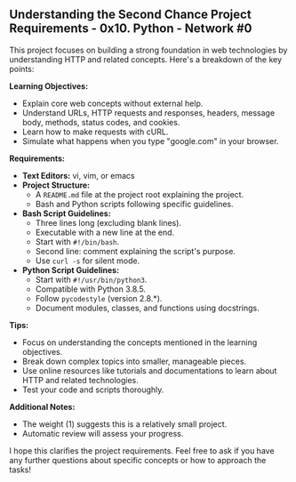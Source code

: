 ## Understanding the Second Chance Project Requirements - 0x10. Python - Network #0

This project focuses on building a strong foundation in web technologies by understanding HTTP and related concepts. Here's a breakdown of the key points:

**Learning Objectives:**

* Explain core web concepts without external help.
* Understand URLs, HTTP requests and responses, headers, message body, methods, status codes, and cookies.
* Learn how to make requests with cURL.
* Simulate what happens when you type "google.com" in your browser.

**Requirements:**

* **Text Editors:** vi, vim, or emacs
* **Project Structure:**
    *  A `README.md` file at the project root explaining the project.
    *  Bash and Python scripts following specific guidelines.
* **Bash Script Guidelines:**
    *  Three lines long (excluding blank lines).
    *  Executable with a new line at the end.
    *  Start with `#!/bin/bash`.
    *  Second line: comment explaining the script's purpose.
    *  Use `curl -s` for silent mode. 
* **Python Script Guidelines:**
    *  Start with `#!/usr/bin/python3`.
    *  Compatible with Python 3.8.5.
    *  Follow `pycodestyle` (version 2.8.*).
    *  Document modules, classes, and functions using docstrings.

**Tips:**

* Focus on understanding the concepts mentioned in the learning objectives.
* Break down complex topics into smaller, manageable pieces.
* Use online resources like tutorials and documentations to learn about HTTP and related technologies.
* Test your code and scripts thoroughly.

**Additional Notes:**

* The weight (1) suggests this is a relatively small project.
* Automatic review will assess your progress.


I hope this clarifies the project requirements. Feel free to ask if you have any further questions about specific concepts or how to approach the tasks!
